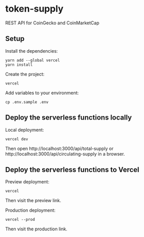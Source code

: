# token-supply

REST API for CoinGecko and CoinMarketCap

## Setup

Install the dependencies:
```
yarn add --global vercel
yarn install
```

Create the project:
```
vercel
```

Add variables to your environment:
```
cp .env.sample .env
```

## Deploy the serverless functions locally

Local deployment:
```
vercel dev
```

Then open http://localhost:3000/api/total-supply or http://localhost:3000/api/circulating-supply in a browser.

## Deploy the serverless functions to Vercel

Preview deployment:
```
vercel
```

Then visit the preview link.

Production deployment:
```
vercel --prod
```

Then visit the production link.
